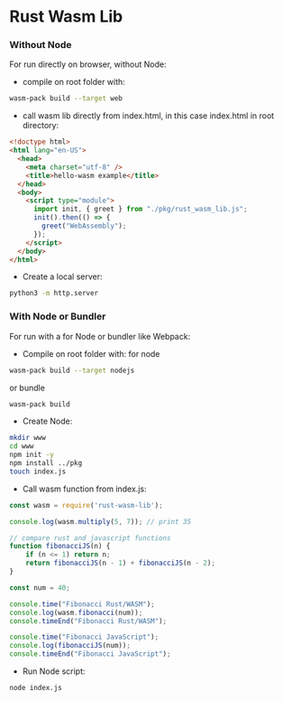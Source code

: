 # Rust Wasm Lib

### Without Node

For run directly on browser, without Node:

- compile on root folder with: 
```bash
wasm-pack build --target web
```

- call wasm lib directly from index.html, in this case index.html in root directory:

```html
<!doctype html>
<html lang="en-US">
  <head>
    <meta charset="utf-8" />
    <title>hello-wasm example</title>
  </head>
  <body>
    <script type="module">
      import init, { greet } from "./pkg/rust_wasm_lib.js";
      init().then(() => {
        greet("WebAssembly");
      });
    </script>
  </body>
</html>

```
- Create a local server:
```bash
python3 -m http.server
```

### With Node or Bundler

For run with a for Node or bundler like Webpack:

- Compile on root folder with: 
for node
```bash
wasm-pack build --target nodejs
```
or bundle
```bash
wasm-pack build
````

- Create Node:
```bash
mkdir www
cd www
npm init -y
npm install ../pkg
touch index.js
```

- Call wasm function from index.js:
```javascript
const wasm = require('rust-wasm-lib');

console.log(wasm.multiply(5, 7)); // print 35

// compare rust and javascript functions
function fibonacciJS(n) {
    if (n <= 1) return n;
    return fibonacciJS(n - 1) + fibonacciJS(n - 2);
}

const num = 40;

console.time("Fibonacci Rust/WASM");
console.log(wasm.fibonacci(num));
console.timeEnd("Fibonacci Rust/WASM");

console.time("Fibonacci JavaScript");
console.log(fibonacciJS(num));
console.timeEnd("Fibonacci JavaScript");
```

- Run Node script:
```bash
node index.js
```